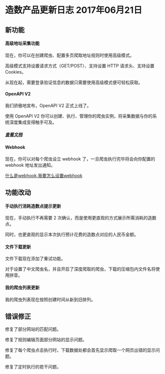 # 造数产品更新日志 2017年06月21日

## **新功能**

#### 

#### 高级地址采集功能

现在，你可以在创建爬虫、配置多页爬取地址规则时使用高级模式。

高级模式支持设置请求方式（GET/POST）、支持设置 HTTP 请求头、支持设置 Cookies。

从现在起，需要登录验证信息的数据只需要使用高级模式便可轻松获取。

 

#### OpenAPI V2

我们骄傲地宣布，OpenAPI V2 正式上线了。

使用 OpenAPI V2 你可以创建、执行、管理你的爬虫实例，将采集数据与你的系统深度集成变得触手可及。

##### [查看文档](https://github.com/zaoshu/openapi)

##### 

#### Webhook

现在，你可以对每个爬虫设立 webhook 了，一旦爬虫执行完毕将会向你配置的 webhook 地址发出通知。

[什么是webhook,我要怎么设置webhook](https://zaoshu.gitbooks.io/helpcenter/content/shi-yao-shi-webhook-woyao-zen-yao-she-zhi-webhook.html)

 

## 功能改动

 

#### 手动执行消耗造数点提示更新

现在，手动执行不再需要 2 次确认，而是使用更直观的方式展示所需消耗的造数点。

同时，也更直观的显示本次执行预计花费的造数点对应的人民币金额。

 

#### 文件下载更新

文件下载现在添加了重试功能。

对于设置了中文爬虫名，并且开启了深度爬取的爬虫，下载的压缩包内文件名将使用拼音。

 

#### 我的爬虫列表更新

我的爬虫列表现在按照创建时间从新到旧排列。

 

## 错误修正

修复了部分网站的匹配问题。

修复了规则编辑页面部分网站的显示问题。

修复了每个爬虫点击执行时，下载数据处都会首先显示爬取一个网页出错的显示问题。

修复了定时执行的若干问题。

